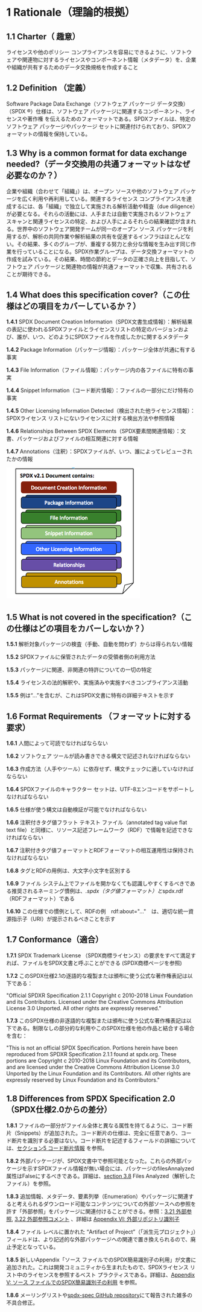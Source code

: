 # 1 Rationale（理論的根拠）

## 1.1 Charter（ 趣意） <a name="1.1"></a>

ライセンスや他のポリシー コンプライアンスを容易にできるように、ソフトウェアや関連物に対するライセンスやコンポーネント情報（メタデータ）を、企業や組織が共有するためのデータ交換規格を作成すること

## 1.2 Definition （定義） <a name="1.2"></a>

Software Package Data Exchange（ソフトウェア パッケージ データ交換）（SPDX ®）仕様は、ソフトウェア パッケージに関連するコンポーネント、ライセンスや著作権 を伝えるためのフォーマットである。SPDXファイルは、特定のソフトウェア パッケージやパッケージ セットに関連付けられており、SPDXフォーマットの情報を保持している。

## 1.3 Why is a common format for data exchange needed?（データ交換用の共通フォーマットはなぜ必要なのか？）<a name="1.3"></a>

企業や組織（合わせて「組織」）は、オープン ソースや他のソフトウェア パッケージを広く利用や再利用している。関連するライセンス コンプライアンスを達成するには、各「組織」で独立して実施される解析活動や精査（due diligence）が必要となる。それらの活動には、人手または自動で実施されるソフトウェア スキャンと関連ライセンスの特定、および人手によるそれらの結果確認が含まれる。世界中のソフトウェア開発チームが同一のオープン ソース パッケージを利用するが、解析の共同作業や解析結果の共有を促進するインフラはほとんどない。その結果、多くのグループが、重複する努力と余分な情報を生み出す同じ作業を行っていることになる。SPDX作業グループは、データ交換フォーマットの作成を試みている。その結果、時間の節約とデータの正確さ向上を目指して、ソフトウェア パッケージと関連物の情報が共通フォーマットで収集、共有されることが期待できる。

## 1.4 What does this specification cover?（この仕様はどの項目をカバーしているか？）<a name="1.4"></a>

**1.4.1** SPDX Document Creation Information（SPDX文書生成情報）：解析結果の表記に使われるSPDXファイルとライセンスリストの特定のバージョンおよび、誰が、いつ、どのようにSPDXファイルを作成したかに関するメタデータ

**1.4.2** Package Information（パッケージ情報）：パッケージ全体が共通に有する事実

**1.4.3** File Information（ファイル情報）：パッケージ内の各ファイルに特有の事実

**1.4.4** Snippet Information（コード断片情報）：ファイルの一部分にだけ特有の事実

**1.4.5** Other Licensing Information Detected（検出された他ライセンス情報）：SPDXライセンス リストにないライセンスに対する検出方法や参照情報

**1.4.6** Relationships Between SPDX Elements（SPDX要素間関連情報）：文書、パッケージおよびファイルの相互関連に対する情報

**1.4.7** Annotations（注釈）：SPDXファイルが、いつ、誰によってレビューされたかの情報

![SPDX文書コンテンツの概要](img/spdx-2.1-document.png)

## 1.5 What is not covered in the specification?（この仕様はどの項目をカバーしないか？）<a name="1.5"></a>

**1.5.1** 解析対象パッケージの検査（手動、自動を問わず）からは得られない情報

**1.5.2** SPDXファイルに保管されたデータの受領者側の利用方法

**1.5.3** パッケージに関連、非関連の特許についての一切の特定

**1.5.4** ライセンスの法的解釈や、実施済みや実施すべきコンプライアンス活動

**1.5.5** 例は“...”を含むが、これはSPDX文書に特有の詳細テキストを示す

## 1.6 Format Requirements （フォーマットに対する要求） <a name="1.6"></a>

**1.6.1** 人間によって可読でなければならない

**1.6.2** ソフトウェア ツールが読み書きできる構文で記述されなければならない

**1.6.3** 作成方法（人手やツール）に依存せず、構文チェックに適していなければならない

**1.6.4** SPDXファイルのキャラクター セットは、UTF-8エンコードをサポートしなければならない

**1.6.5** 仕様が使う構文は自動検証が可能でなければならない

**1.6.6** 注釈付きタグ値フラット テキスト ファイル（annotated tag value flat text file）と同様に、リソース記述フレームワーク（RDF）で情報を記述できなければならない

**1.6.7** 注釈付きタグ値フォーマットとRDFフォーマットの相互運用性は保持されなければならない

**1.6.8** タグとRDFの用例は、大文字小文字を区別する

**1.6.9** ファイル システム上でファイルを開かなくても認識しやすくするべきである推奨されるネーミング慣例は、*.spdx（タグ値フォーマット）と*­spdx.rdf（RDFフォーマット）である

**1.6.10** この仕様での慣例として、RDFの例　rdf:about="..."　は、適切な統一資源指示子（URI）が提示されるべきことを示す

## 1.7 Conformance（適合） <a name="1.7"></a>

**1.7.1** SPDX Trademark License （SPDX商標ライセンス）の要求をすべて満足すれば、ファイルをSPDX文書と呼ぶことができる (SPDX商標ページを参照)

**1.7.2** このSPDX仕様2.1の逐語的な複製または頒布に使う公式な著作権表記は以下である：

"Official SPDXR Specification 2.1.1 Copyright c 2010-2018 Linux Foundation and its Contributors. Licensed under the Creative Commons Attribution License 3.0 Unported. All other rights are expressly reserved."

**1.7.3** このSPDX仕様の非逐語的な複製または頒布に使う公式な著作権表記は以下である。制限なしの部分的な利用やこのSPDX仕様を他の作品と結合する場合を含む：

"This is not an official SPDX Specification. Portions herein have been reproduced from SPDXR Specification 2.1.1 found at spdx.org. These portions are Copyright c 2010-2018 Linux Foundation and its Contributors, and are licensed under the Creative Commons Attribution License 3.0 Unported by the Linux Foundation and its Contributors. All other rights are expressly reserved by Linux Foundation and its Contributors."

## 1.8 Differences from SPDX Specification 2.0（SPDX仕様2.0からの差分） <a name="1.8"></a>

**1.8.1** ファイルの一部分がファイル全体と異なる属性を持てるように、コード断片（Snippets）が追加された。コード断片の仕様は、完全に任意であり、コード断片を識別する必要はない。コード断片を記述するフィールドの詳細については、[セクション5 コード断片情報](./5-snippet-information.md) を参照。

**1.8.2** 外部パッケージが、SPDX文書中で参照可能となった。これらの外部パッケージを示すSPDXファイル情報が無い場合には、パッケージのfilesAnnalyzed属性はFalseにするべきである。詳細は、[section 3.8](3-package-information.md#3.8)  Files Analyzed（解析したファイル）を参照。

**1.8.3** 追加情報、メタデータ、要素列挙（Enumeration）やパッケージに関連すると考えられるダウンロード可能なコンテンツについての外部ソースへの参照を許す「外部参照」をパッケージに関連付けることができる。参照：[3.21 外部参照](3-package-information.md#3.21), [3.22 外部参照コメント](3-package-information.md#3.22) 、詳細は [Appendix VI: 外部リポジトリ識別子](./appendix-VI-external-repository-identifiers.md) 

**1.8.4** ファイル レベルに置かれた “Artifact of Project”（「派生元プロジェクト」）フィールドは、より記述的な外部パッケージへの関連で置き換えられるので、廃止予定となっている。

**1.8.5** 新しいAppendix「ソース ファイルでのSPDX簡易識別子の利用」が文書に追加された。これは開発コミュニティから生まれたもので、SPDXライセンス リスト中のライセンスを参照するベスト プラクティスである。詳細は、[Appendix V: ソース ファイルでのSPDX簡易識別子の利用](./appendix-V-using-SPDX-short-identifiers-in-source-files.md) を参照。

**1.8.6** メーリングリストや[spdx-spec GitHub repository](https://github.com/spdx/spdx-spec)にて報告された雑多の不具合修正。